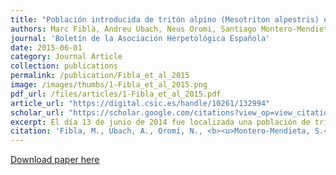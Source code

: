 ```yaml
---
title: "Población introducida de tritón alpino (Mesotriton alpestris) en el Prepirineo catalán"
authors: Marc Fiblà, Andreu Ubach, Neus Oromi, Santiago Montero-Mendieta, Sebastià Camarasa, Mariona Pascual-Pons, Albert Martínez-Silvestre, Albert Montori
journal: 'Boletín de la Asociación Herpetológica Española'
date: 2015-06-01
category: Journal Article
collection: publications
permalink: /publication/Fibla_et_al_2015
image: /images/thumbs/1-Fibla_et_al_2015.png
pdf_url: /files/articles/1-Fibla_et_al_2015.pdf
article_url: "https://digital.csic.es/handle/10261/132994" 
scholar_url: "https://scholar.google.com/citations?view_op=view_citation&hl=en&user=kecK5aoAAAAJ&citation_for_view=kecK5aoAAAAJ:u5HHmVD_uO8C"
excerpt: El día 13 de junio de 2014 fue localizada una población de tritón alpino (Mesotriton alpestris) en la Bassa de la Processó (Santa Maria de Besora, Barcelona), en las cercanías del espacio natural del Parc del Castell de Montesquiu, fuera de su rango de distribución natural (Figura 1). Una vez informadas las administraciones correspondientes (Servei de Parcs de la Diputació de Barcelona y Servei de Fauna de la Generalitat ...
citation: 'Fibla, M., Ubach, A., Oromí, N., <b><u>Montero-Mendieta, S.</u></b>, Camarasa, S., Pascual-Pons, M., Martínez-Silvestre, A., Montori, A. (2015). Población introducida de tritón alpino (Mesotriton alpestris) en el Prepirineo catalán. <i>Boletín de la Asociación Herpetológica Española</i>. 26(1)'
---
```


[Download paper here](https://santiagomonteromendieta.github.io/files/Fibla_et_al_2015.pdf)
